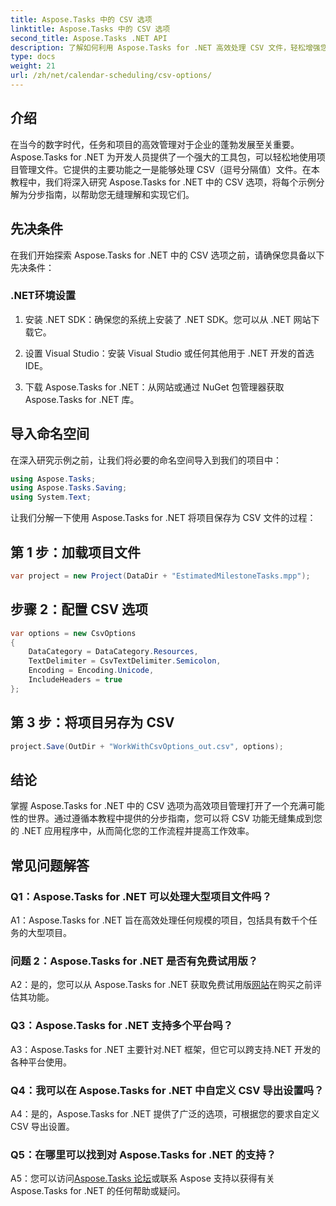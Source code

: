 ```yaml
---
title: Aspose.Tasks 中的 CSV 选项
linktitle: Aspose.Tasks 中的 CSV 选项
second_title: Aspose.Tasks .NET API
description: 了解如何利用 Aspose.Tasks for .NET 高效处理 CSV 文件，轻松增强您的项目管理能力。
type: docs
weight: 21
url: /zh/net/calendar-scheduling/csv-options/
---
```

## 介绍

在当今的数字时代，任务和项目的高效管理对于企业的蓬勃发展至关重要。 Aspose.Tasks for .NET 为开发人员提供了一个强大的工具包，可以轻松地使用项目管理文件。它提供的主要功能之一是能够处理 CSV（逗号分隔值）文件。在本教程中，我们将深入研究 Aspose.Tasks for .NET 中的 CSV 选项，将每个示例分解为分步指南，以帮助您无缝理解和实现它们。

## 先决条件

在我们开始探索 Aspose.Tasks for .NET 中的 CSV 选项之前，请确保您具备以下先决条件：

### .NET环境设置

1. 安装 .NET SDK：确保您的系统上安装了 .NET SDK。您可以从 .NET 网站下载它。

2. 设置 Visual Studio：安装 Visual Studio 或任何其他用于 .NET 开发的首选 IDE。

3. 下载 Aspose.Tasks for .NET：从网站或通过 NuGet 包管理器获取 Aspose.Tasks for .NET 库。

## 导入命名空间

在深入研究示例之前，让我们将必要的命名空间导入到我们的项目中：

```csharp
using Aspose.Tasks;
using Aspose.Tasks.Saving;
using System.Text;
```

让我们分解一下使用 Aspose.Tasks for .NET 将项目保存为 CSV 文件的过程：

## 第 1 步：加载项目文件

```csharp
var project = new Project(DataDir + "EstimatedMilestoneTasks.mpp");
```

## 步骤 2：配置 CSV 选项

```csharp
var options = new CsvOptions
{
    DataCategory = DataCategory.Resources,
    TextDelimiter = CsvTextDelimiter.Semicolon,
    Encoding = Encoding.Unicode,
    IncludeHeaders = true
};
```

## 第 3 步：将项目另存为 CSV

```csharp
project.Save(OutDir + "WorkWithCsvOptions_out.csv", options);
```

## 结论

掌握 Aspose.Tasks for .NET 中的 CSV 选项为高效项目管理打开了一个充满可能性的世界。通过遵循本教程中提供的分步指南，您可以将 CSV 功能无缝集成到您的 .NET 应用程序中，从而简化您的工作流程并提高工作效率。

## 常见问题解答

### Q1：Aspose.Tasks for .NET 可以处理大型项目文件吗？

A1：Aspose.Tasks for .NET 旨在高效处理任何规模的项目，包括具有数千个任务的大型项目。

### 问题 2：Aspose.Tasks for .NET 是否有免费试用版？

 A2：是的，您可以从 Aspose.Tasks for .NET 获取免费试用版[网站](https://releases.aspose.com/tasks/net/)在购买之前评估其功能。

### Q3：Aspose.Tasks for .NET 支持多个平台吗？

A3：Aspose.Tasks for .NET 主要针对.NET 框架，但它可以跨支持.NET 开发的各种平台使用。

### Q4：我可以在 Aspose.Tasks for .NET 中自定义 CSV 导出设置吗？

A4：是的，Aspose.Tasks for .NET 提供了广泛的选项，可根据您的要求自定义 CSV 导出设置。

### Q5：在哪里可以找到对 Aspose.Tasks for .NET 的支持？

 A5：您可以访问[Aspose.Tasks 论坛](https://forum.aspose.com/c/tasks/15)或联系 Aspose 支持以获得有关 Aspose.Tasks for .NET 的任何帮助或疑问。